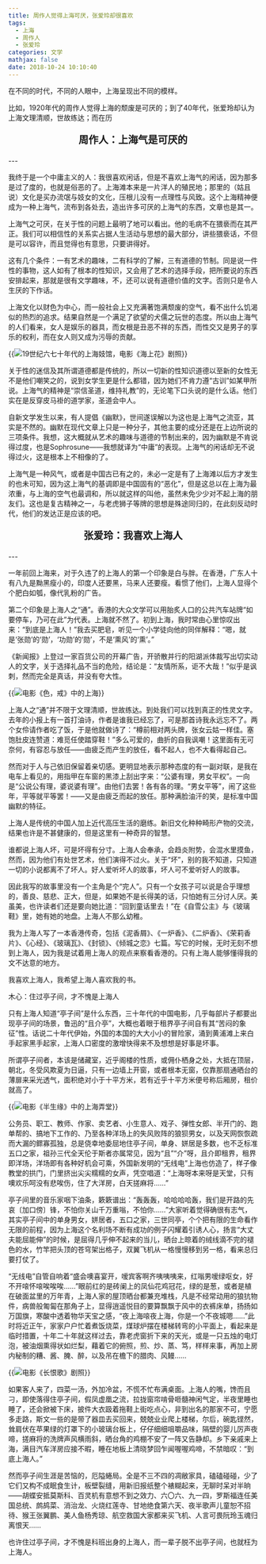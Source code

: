 ```yaml
---
title: 周作人觉得上海可厌，张爱玲却很喜欢
tags:
  - 上海
  - 周作人
  - 张爱玲
categories: 文学
mathjax: false
date: 2018-10-24 10:10:40
---
```

在不同的时代，不同的人眼中，上海呈现出不同的模样。

比如，1920年代的周作人觉得上海的颓废是可厌的；到了40年代，张爱玲却认为上海文理清顺，世故练达；而在历

<p style="font-size: 20px;text-align: center;"><b>周作人：上海气是可厌的</b></p>
---

我终于是一个中庸主义的人：我很喜欢闲话，但是不喜欢上海气的闲话，因为那多是过了度的，也就是俗恶的了。上海滩本来是一片洋人的殖民地；那里的（姑且说）文化是买办流氓与妓女的文化，压根儿没有一点理性与风致。这个上海精神便成为一种上海气，流布到各处去，造出许多可厌的上海气的东西，文章也是其一。

上海气之可厌，在关于性的问题上最明了地可以看出。他的毛病不在猥亵而在其严正。我们可以相信性的关系实占据人生活动与思想的最大部分，讲些猥亵话，不但是可以容许，而且觉得也有意思，只要讲得好。

这有几个条件：一有艺术的趣味，二有科学的了解，三有道德的节制。同是说一件性的事物，这人如有了根本的性知识，又会用了艺术的选择手段，把所要说的东西安排起来，那就是很有文学趣味，不，还可以说有道德价值的文字。否则只是令人生厌的下作话。

上海文化以财色为中心，而一般社会上又充满著饱满颓废的空气，看不出什么饥渴似的热烈的追求。结果自然是一个满足了欲望的犬儒之玩世的态度。所以由上海气的人们看来，女人是娱乐的器具，而女根是丑恶不祥的东西，而性交又是男子的享乐的权利，而在女人则又成为污辱的贡献。

{{<img src="https://ian2.oss-cn-hangzhou.aliyuncs.com/2018-10-24-021118.jpg" alt="19世纪六七十年代的上海妓馆，电影《海上花》剧照">}}

关于性的迷信及其所谓道德都是传统的，所以一切新的性知识道德以至新的女性无不是他们嘲笑之的，说到女学生更是什么都错，因为她们不肯力遵“古训”如某甲所说。上海气的精神是“崇信圣道，维持礼教”的，无论笔下口头说的是什么话。他们实在是反穿皮马褂的道学家，圣道会中人。

自新文学发生以来，有人提倡《幽默》，世间遂误解以为这也是上海气之流亚，其实是不然的。幽默在现代文章上只是一种分子，其他主要的成分还是在上边所说的三项条件。我想，这大概就从艺术的趣味与道德的节制出来的，因为幽默是不肯说得过度，也是Sophrosune——我想就译为“中庸”的表现。上海气的闲话却无不说得过火，这是根本上不相像的了。

上海气是一种风气，或者是中国古已有之的，未必一定是有了上海滩以后方才发生的也未可知，因为这上海气的基调即是中国固有的“恶化”，但是这总以在上海为最浓重，与上海的空气也最调和，所以就这样的叫他，虽然未免少少对不起上海的朋友们。这也是复古精神之一，与老虎狮子等牌的思想是殊途同归的，在此刻反动时代，他们的发达正是应该的吧。

<p style="font-size: 20px;text-align: center;"><b>张爱玲：我喜欢上海人</b></p>
---

一年前回上海来，对于久违了的上海人的第一个印象是白与胖。在香港，广东人十有八九是黝黑瘦小的，印度人还要黑，马来人还要瘦。看惯了他们，上海人显得个个肥白如瓠，像代乳粉的广告。

第二个印象是上海人之“通”。香港的大众文学可以用胎炙人口的公共汽车站牌“如要停车，乃可在此”为代表。上海就不然了。初到上海，我时常由心里惊叹出来：“到底是上海人！”我去买肥皂，听见一个小学徒向他的同伴解释：“嗯，就是‘张勋’的‘勋’，‘功勋’的‘勋’，不是‘熏风’的‘熏’。”

《新闻报》上登过一家百货公司的开幕广告，开骄散并行的阳湖派体裁写出切实动人的文字，关于选择礼品不当的危险，结论是：“友情所系，讵不大哉！”似乎是讽刺，然而完全是真话，并没有夸大性。

{{<img src="https://ian2.oss-cn-hangzhou.aliyuncs.com/2018-10-24-021135.jpg" alt="电影《色，戒》中的上海">}}

上海人之“通”并不限于文理清顺，世故练达。到处我们可以找到真正的性灵文字。去年的小报上有一首打油诗，作者是谁我已经忘了，可是那首诗我永远忘不了。两个女伶请作者吃了饭，于是他就做诗了：“樽前相对两头牌，张女云姑一样佳。塞饱肚皮连赞道：难觅任使踏穿鞋！”多么可爱的，曲折的自我讽嘲！这里面有无可奈何，有容忍与放任——由疲乏而产生的放任，看不起人，也不大看得起自己。

然而对于人与己依旧保留着亲切感。更明显地表示那种态度的有一副对联，是我在电车上看见的，用指甲在车窗的黑漆上刮出字来：“公婆有理，男女平权”。一向是“公说公有理，婆说婆有理”。由他们去罢！各有各的理。“男女平等”，闹了这些年，平等就平等罢！——又是由疲乏而起的放任。那种满脸油汗的笑，是标准中国幽默的特征。

上海人是传统的中国人加上近代高压生活的磨练。新旧文化种种畸形产物的交流，结果也许是不甚健康的，但是这里有一种奇异的智慧。

谁都说上海人坏，可是坏得有分寸。上海人会奉承，会趋炎附势，会混水里摸鱼，然而，因为他们有处世艺术，他们演得不过火。关于“坏”，别的我不知道，只知道一切的小说都离不了坏人。好人爱听坏人的故事，坏人可不爱听好人的故事。

因此我写的故事里没有一个主角是个“完人”。只有一个女孩子可以说是合乎理想的，善良、慈悲、正大，但是，如果她不是长得美的话，只怕她有三分讨人厌。美虽美，也许读者们还是要向她比道：“回到童话里去！”在《自雪公主》与《玻璃鞋》里，她有她的地盘。上海人不那么幼稚。

我为上海人写了一本香港传奇，包括《泥香屑》、《一炉香》、《二炉香》、《荣莉香片》、《心经》、《玻璃瓦》、《封锁》、《倾城之恋》七篇。写它的时候，无时无刻不想到上海人，因为我是试着用上海人的观点来察看香港的。只有上海人能够懂得我的文不达意的地方。

我喜欢上海人，我希望上海人喜欢我的书。

木心：住过亭子间，才不愧是上海人

只有上海人知道“亭子间”是什么东西，三十年代的中国电影，几乎每部片子都要出现亭子间的场景，鲁迅的“且介亭”，大概也着眼于租界亭子间自有其“苦闷的象征”性。话说二十年代伊始，外国的本国的大大小小的冒险家，涌到黄浦滩上来白手起家黑手起家，上海人口密度的激增快得来不及想想是好事是坏事。

所谓亭子间者，本该是储藏室，近乎阁楼的性质，或佣仆栖身之处，大抵在顶层，朝北，冬受风欺夏为日逼，只有一边墙上开窗，或者根本无窗，仅靠那扇通晒台的薄扉来采光透气，面积绝对小于十平方米，若有近乎十平方米便号称后厢房，租价就高了。

{{<img src="https://ian2.oss-cn-hangzhou.aliyuncs.com/2018-10-24-021150.jpg" alt="电影《半生缘》中的上海弄堂">}}

公务员、职工、教师、作家、卖艺者、小生意人、戏子、弹性女郎、半开门的、跑单帮的、搞地下工作的、乃至各种洋场上的失风败阵的狼狈男女，以及天网恢恢疏而大漏的鳏寡孤独，总是侥幸地委屈地住亭子间，单身、姘居是多数，也不乏标准五口之家，祖孙三代全天伦于斯者亦属常见，因为“且”“介”呀，且介即租界，租界即洋场，洋场即有各种好机会可乘，外国新发明的“无线电”上海也仿造了，样子像教堂的拱门，门里挤出尖尖糯糯的女声，凭空唱道：“上海呀本来呀是天堂，只有噢欢乐呵没有悲唉伤，住了大洋房，白天搓麻将……”

亭子间里的音乐家咽下油条，簌簌谱出：“轰轰轰，哈哈哈哈轰，我们是开路的先哀〔加口傍〕锋，不怕你关山千万重嗡，不怕你……”大家听着觉得确很有志气，其实亭子间中的单身男女，姘居者，五口之家，三世同亭，个个把有限的生命看作无限的前程，因为上海这个名利场不断有成功的例子闪耀着引诱人心，扬言“大丈夫能屈能伸”的时候，是屈得几乎伸不起来的当儿，晒台上晾着的绒线滴不完的褪色的水，竹竿把头顶的苍穹架出格子，双翼飞机从一格慢慢移到另一格，看来总归要打仗了。

“无线电”自管自响着“盛会噢喜宴开，嗳宾客啊齐咦咦咦来，红嗡男嗳绿呕女，好不开㗒怀㗒唉唉唉……”眼前红的是砖阑上的凤仙花鸡冠花，绿的是葱，或者是植在破面盆里的万年青，上海人家的屋顶晒台都兼充堆栈，凡是不经常动用的狼犺物件，病兽般匍匐在那角子上，显得逍遥悦目的要算飘飘于风中的衣裤床单，扬扬如万国旗，寒酸中透着物华天宝之感，“夜上海㗒夜上海，你是一个不夜城嗯……”此时将近正午，家家户户忙着煮饭烧菜，煤球炉摆在楼梯转弯的小平面上，看起来是临时措置，十年二十年就这样过去，靠老虎窗折下来的天光，或是一只五烛的电灯泡，被油烟熏得状如烂梨，藉着它的俯照，煎、炒、蒸、笃，样样来事，再加上房内秘制的糟、酱、腌、醉，以及吊在檐下的腊肉、风鳗……

{{<img src="https://ian2.oss-cn-hangzhou.aliyuncs.com/2018-10-24-021208.jpg" alt="电影《长恨歌》剧照">}}

如果客人来了，四菜一汤，外加冷盆，不慌不忙布满桌面。上海人的嘴，馋而且刁，即使落得住亭子间，假凤虚凰之流，拉拢窗帘啃骨咂髓神闲气定，半夜里睡也睡了，还会掀被下床，披件大衣趿着拖鞋上街吃点心，非到出名的那家不可，宁愿多走路，斯文一些的是带了器皿去买回来，兢兢业业爬上楼梯，尔后，碗匙铿然，耸肩伏在苹果绿的灯罩下的小玻璃台板上，仔仔细细咀嚼品味，隔壁的婴儿厉声夜啼，搓麻将的洗牌声风横雨斜，晒台角的鸡棚不安了一阵又告静却。乡下亲戚来上海，满目汽车洋房应接不暇，睡在地板上清晓梦回乍闻喔喔鸡啼，不禁暗叹：“到底上海人。”

然而亭子间生涯是苦恼的，厄隘蜷局。全是不三不四的凋敝家具，磕磕碰碰，少了它们又构不成眠食生计，板壁裂缝，用新旧报纸整个裱糊起来，无聊时呆对半晌——胡蝶安抵莫斯科、百灵机有意想不到之效力、六〇六、九一四，罗斯福连任美国总统、鹧鸪菜、消治龙、火烧红莲寺、甘地绝食第六天、夜半歌声儿童恕不招待、猴王张翼鹏、美人鱼杨秀琼、航空救国大家都来买飞机、人言可畏阮玲玉魂归离恨天……

也许住过亭子间，才不愧是科班出身的上海人，而一辈子脱不出亭子间，也就枉为上海人。
